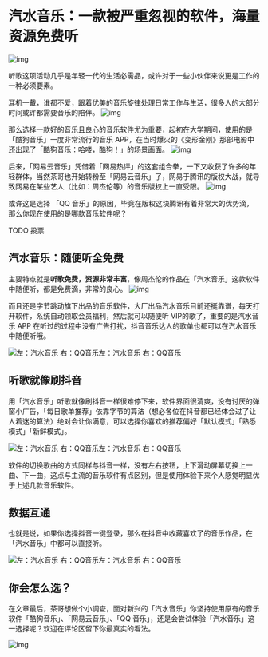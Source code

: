 # 汽水音乐：一款被严重忽视的软件，海量资源免费听

![img](https://img.soogif.com/it2MwnEmaRml5kfbbTYxBoE1aZHFL3r6.gif?scope=mdnice)

听歌这项活动几乎是年轻一代的生活必需品，或许对于一些小伙伴来说更是工作的一种必须要素。

耳机一戴，谁都不爱，跟着优美的音乐旋律处理日常工作与生活，很多人的大部分时间或许都需要音乐的陪伴。 ![img](https://img.soogif.com/iipQ9aOwfxLEOLXOUo37eIekWRX1sp5V.gif?scope=mdnice)

那么选择一款好的音乐且良心的音乐软件尤为重要，起初在大学期间，使用的是「酷狗音乐」一度非常流行的音乐 APP，在当时爆火的《变形金刚》那部电影中还出现了「酷狗音乐：哈喽，酷狗！」的场景画面。 ![img](https://img.soogif.com/RNFWjMTwYmgAqDbyRF5J1PJ3dhB16La6.gif?scope=mdnice)

后来，「网易云音乐」凭借着「网易热评」的这套组合拳，一下又收获了许多的年轻群体，当然茶哥也开始转粉至「网易云音乐」了，网易于腾讯的版权大战，就导致网易在某些艺人（比如：周杰伦等）的音乐版权上一直受限。 ![img](https://img.soogif.com/3Zb1xPhSu0sqUkPUMOVEeL0HhfRz4KKB.gif?scope=mdnice)

或许这是选择 「QQ 音乐」的原因，毕竟在版权这块腾讯有着非常大的优势滴，那么你现在使用的是哪款音乐软件呢？

TODO 投票

## **汽水音乐：随便听全免费**

主要特点就是**听歌免费，资源非常丰富**，像周杰伦的作品在「汽水音乐」这款软件中随便听，都是免费滴，非常的良心。 ![img](https://img.soogif.com/qmny9qN2m1WdNni8vLDcqprxQi7uWuo1.gif?scope=mdnice)

而且还是字节跳动旗下出品的音乐软件，大厂出品汽水音乐目前还挺靠谱，每天打开软件，系统自动领取会员福利，然后就可以随便听 VIP的歌了，重要的是汽水音乐 APP 在听过的过程中没有广告打扰，抖音音乐达人的歌单也都可以在汽水音乐中随便听哦。

![左：汽水音乐 右：QQ音乐](https://hediancha-1312143060.cos.ap-shanghai.myqcloud.com/202306222135057.png)左：汽水音乐 右：QQ音乐

## **听歌就像刷抖音**

用「汽水音乐」听歌就像刷抖音一样很难停下来，软件界面很清爽，没有讨厌的弹窗小广告，「每日歌单推荐」依靠字节的算法（想必各位在抖音都已经体会过了让人着迷的算法）绝对会让你满意，可以选择你喜欢的推荐偏好「默认模式」「熟悉模式」「新鲜模式」。

![左：汽水音乐 右：QQ音乐](https://hediancha-1312143060.cos.ap-shanghai.myqcloud.com/202306222126461.png)左：汽水音乐 右：QQ音乐

软件的切换歌曲的方式同样与抖音一样，没有左右按钮，上下滑动屏幕切换上一曲、下一曲，这点与主流的音乐软件有点区别，但是使用体验下来个人感觉明显优于上述几款音乐软件。

## **数据互通**

也就是说，如果你选择抖音一键登录，那么在抖音中收藏喜欢了的音乐作品，在「汽水音乐」中都可以直接听。

![左：汽水音乐 右：QQ音乐](https://hediancha-1312143060.cos.ap-shanghai.myqcloud.com/202306222126920.png)左：汽水音乐 右：QQ音乐

## **你会怎么选？**

在文章最后，茶哥想做个小调查，面对新兴的「汽水音乐」你坚持使用原有的音乐软件「酷狗音乐」、「网易云音乐」、「QQ 音乐」，还是会尝试体验「汽水音乐」这一选择呢？欢迎在评论区留下你最真实的看法。

![img](https://img.soogif.com/6rWnOEcvFX2O5R122hZIdV3C2pnEAAZs.gif?scope=mdnice)
